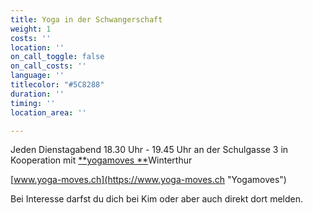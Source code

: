 ```yaml
---
title: Yoga in der Schwangerschaft
weight: 1
costs: ''
location: ''
on_call_toggle: false
on_call_costs: ''
language: ''
titlecolor: "#5C8288"
duration: ''
timing: ''
location_area: ''

---
```

Jeden Dienstagabend 18.30 Uhr - 19.45 Uhr an der Schulgasse 3 in Kooperation mit [**yogamoves **](https://www.yoga-moves.ch "yogamoves")Winterthur

[www.yoga-moves.ch](https://www.yoga-moves.ch "Yogamoves")

Bei Interesse darfst du dich bei Kim oder aber auch direkt dort melden.